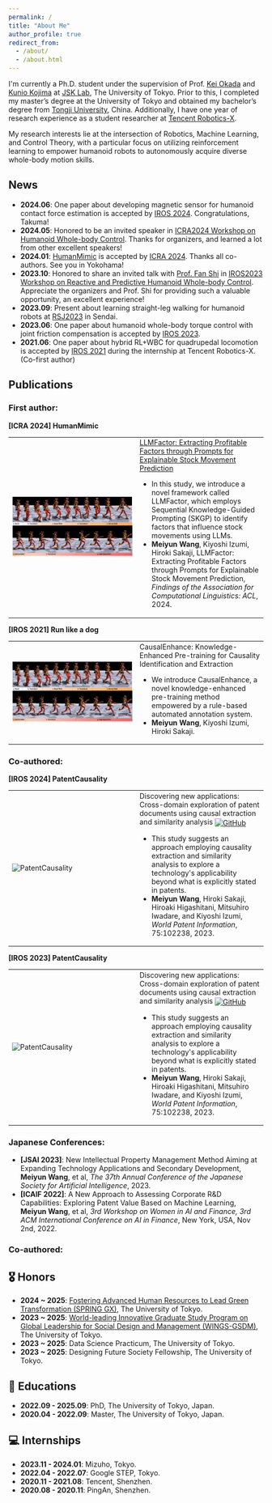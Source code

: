 ```yaml
---
permalink: /
title: "About Me"
author_profile: true
redirect_from: 
  - /about/
  - /about.html
---
```

<a id="Biography"></a>

I'm currently a Ph.D. student under the supervision of Prof. [Kei Okada](http://www.jsk.t.u-tokyo.ac.jp/~k-okada/index-e.html) 
and [Kunio Kojima](https://scholar.google.com/citations?user=9W17PD0AAAAJ&hl=ja) at [JSK Lab](http://www.jsk.t.u-tokyo.ac.jp/), 
The University of Tokyo. Prior to this, I completed my master’s degree at the University of Tokyo and obtained my bachelor’s degree from [Tongji University](https://en.tongji.edu.cn/p/#/), China. 
Additionally, I have one year of research experience as a student researcher at [Tencent Robotics-X](https://roboticsx.tencent.com/#/).

My research interests lie at the intersection of Robotics, Machine Learning, and Control Theory, with a particular focus on utilizing reinforcement learning to empower humanoid robots to autonomously acquire diverse whole-body motion skills.


## News
<a id="news"></a>

- **2024.06**: One paper about developing magnetic sensor for humanoid contact force estimation is accepted by [IROS 2024](https://iros2024-abudhabi.org/). Congratulations, Takuma!
- **2024.05**: Honored to be an invited speaker in [ICRA2024 Workshop on Humanoid Whole-body Control](https://icra-2024-humanoid.github.io/). Thanks for organizers, and learned a lot from other excellent speakers!
- **2024.01**: [HumanMimic](https://www.youtube.com/watch?v=sdM11yHpzi8) is accepted by [ICRA 2024](https://2024.aclweb.org/). Thanks all co-authors. See you in Yokohama!
- **2023.10**: Honored to share an invited talk with [Prof. Fan Shi](https://fanshi14.github.io/me/) in [IROS2023 Workshop on Reactive and Predictive
Humanoid Whole-body Control](https://iros-2023-humanoid.github.io/). Appreciate the organizers and Prof. Shi for providing such a valuable opportunity, an excellent experience!
- **2023.09**: Present about learning straight-leg walking for humanoid robots at [RSJ2023](https://ac.rsj-web.org/2023/) in Sendai.
- **2023.06**: One paper about humanoid whole-body torque control with joint friction compensation is accepted by [IROS 2023](https://ieee-iros.org/).
- **2021.06**: One paper about hybrid RL+WBC for quadrupedal locomotion is accepted by [IROS 2021](https://2024.aclweb.org/) during the internship at Tencent Robotics-X.(Co-first author)

## Publications
<a id="publications"></a>
### First author:

**[ICRA 2024] HumanMimic**
<html>
    <table style="margin-left: auto; margin-right: auto; border-collapse: collapse; border: none; width: 100%;">
        <tr>
            <td style="width: 50%; border: none;">
                <!-- Left side content -->
                <img src="../images/research/natural_transition1.jpg" alt="LLMFactor" style="width: 100%; height: auto;">
            </td>
            <td style="width: 50%; border: none;">
                <!-- Right side content -->
                <a href="https://arxiv.org/pdf/2406.10811">LLMFactor: Extracting Profitable Factors through Prompts for Explainable Stock Movement Prediction</a>
                <ul>
                    <li>In this study, we introduce a novel framework called LLMFactor, which employs Sequential Knowledge-Guided Prompting (SKGP) to identify factors that influence stock movements using LLMs.</li>
                    <li><strong>Meiyun Wang</strong>, Kiyoshi Izumi, Hiroki Sakaji, LLMFactor: Extracting Profitable Factors through Prompts for Explainable Stock Movement Prediction, <em>Findings of the Association for Computational Linguistics: ACL</em>, 2024.</li>
                </ul>
            </td>
        </tr>
    </table>
</html>

**[IROS 2021] Run like a dog**
<html>
    <table style="margin-left: auto; margin-right: auto; border-collapse: collapse; border: none; width: 100%;">
        <tr>
            <td style="width: 50%; border: none;">
                <!-- Left side content -->
                <img src="../images/research/natural_transition1.jpg" alt="CausalEnhance" style="width: 100%; height: auto;">
            </td>
            <td style="width: 50%; border: none;">
                <!-- Right side content -->
              <a style="text-decoration: none;">CausalEnhance: Knowledge-Enhanced Pre-training for Causality Identification and Extraction</a>
                <ul>
                    <li>We introduce CausalEnhance, a novel knowledge-enhanced pre-training method empowered by a rule-based automated annotation system.</li>
                  <li><strong>Meiyun Wang</strong>, Kiyoshi Izumi, Hiroki Sakaji.</li>
                </ul>
            </td>
        </tr>
    </table>
</html>

### Co-authored:
**[IROS 2024] PatentCausality**
<html>
    <table style="margin-left: auto; margin-right: auto; border-collapse: collapse; border: none; width: 100%;">
        <tr>
            <td style="width: 50%; border: none;">
                <!-- Left side content -->
                <img src="../images/PatentCausality.jpg" alt="PatentCausality" style="width: 100%; height: auto;">
            </td>
            <td style="width: 50%; border: none;">
                <!-- Right side content -->
                <a href="https://www.sciencedirect.com/science/article/pii/S0172219023000686" style="text-decoration: none;">Discovering new applications: Cross-domain exploration of patent documents using causal extraction and similarity analysis</a>
                <a href="https://github.com/Kirawang23/PatentCausality"><img src="https://github.githubassets.com/images/modules/logos_page/GitHub-Mark.png" alt="GitHub" style="width: 23px; height: 23px; vertical-align: middle;"></a>
                <ul>
                    <li>This study suggests an approach employing causality extraction and similarity analysis to explore a technology's applicability beyond what is explicitly stated in patents.</li>
                    <li><strong>Meiyun Wang</strong>, Hiroki Sakaji, Hiroaki Higashitani, Mitsuhiro Iwadare, and Kiyoshi Izumi, <em>World Patent Information</em>, 75:102238, 2023.</li>
                </ul>
            </td>
        </tr>
    </table>
</html>

**[IROS 2023] PatentCausality**
<html>
    <table style="margin-left: auto; margin-right: auto; border-collapse: collapse; border: none; width: 100%;">
        <tr>
            <td style="width: 50%; border: none;">
                <!-- Left side content -->
                <img src="../images/PatentCausality.jpg" alt="PatentCausality" style="width: 100%; height: auto;">
            </td>
            <td style="width: 50%; border: none;">
                <!-- Right side content -->
                <a href="https://www.sciencedirect.com/science/article/pii/S0172219023000686" style="text-decoration: none;">Discovering new applications: Cross-domain exploration of patent documents using causal extraction and similarity analysis</a>
                <a href="https://github.com/Kirawang23/PatentCausality"><img src="https://github.githubassets.com/images/modules/logos_page/GitHub-Mark.png" alt="GitHub" style="width: 23px; height: 23px; vertical-align: middle;"></a>
                <ul>
                    <li>This study suggests an approach employing causality extraction and similarity analysis to explore a technology's applicability beyond what is explicitly stated in patents.</li>
                    <li><strong>Meiyun Wang</strong>, Hiroki Sakaji, Hiroaki Higashitani, Mitsuhiro Iwadare, and Kiyoshi Izumi, <em>World Patent Information</em>, 75:102238, 2023.</li>
                </ul>
            </td>
        </tr>
    </table>
</html>

### Japanese Conferences:
<ul>
<li><strong>[JSAI 2023]</strong>: <a style="text-decoration: none;">New Intellectual Property Management Method Aiming at Expanding Technology Applications and Secondary Development</a>, <strong>Meiyun Wang</strong>, et al, <em>The 37th Annual Conference of the Japanese Society for Artificial Intelligence</em>, 2023.
  </li>
  
  <li>
    <strong>[ICAIF 2022]</strong>: <a style="text-decoration: none;">A New Approach to Assessing Corporate R&D Capabilities: Exploring Patent Value Based on Machine Learning</a>, <strong>Meiyun Wang</strong>, et al, <em>3rd Workshop on Women in AI and Finance, 3rd ACM International Conference on AI in Finance</em>, New York, USA, Nov 2nd, 2022.
  </li>
</ul>

### Co-authored:

## 🎖 Honors
<a id="honors"></a>

- **2024 ~ 2025**: <a href="https://www.cis-trans.jp/spring_gx/index-e.html">Fostering Advanced Human Resources to Lead Green Transformation (SPRING GX)</a>, The University of Tokyo.
- **2023 ~ 2025**: <a href="https://gsdm.u-tokyo.ac.jp/gsdm2.0/en/wings-gsdm/">World-leading Innovative Graduate Study Program on Global Leadership for Social Design and Management (WINGS-GSDM)</a>, The University of Tokyo.
- **2023 ~ 2025**: Data Science Practicum, The University of Tokyo.
- **2023 ~ 2025**: Designing Future Society Fellowship, The University of Tokyo.

## 📖 Educations
<a id="educations"></a>

- **2022.09 - 2025.09**: PhD, The University of Tokyo, Japan.
- **2020.04 - 2022.09**: Master, The University of Tokyo, Japan.

## 💻 Internships
<a id="internships"></a>

- **2023.11 - 2024.01**: Mizuho, Tokyo.
- **2022.04 - 2022.07**: Google STEP, Tokyo.
- **2020.11 - 2021.08**: Tencent, Shenzhen.
- **2020.08 - 2020.11**: PingAn, Shenzhen.